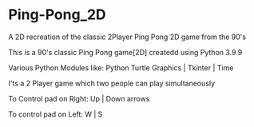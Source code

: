 # Ping-Pong_2D
A 2D recreation of the classic 2Player Ping Pong 2D game from the 90's

This is a 90's classic Ping Pong game[2D] createdd using Python 3.9.9

Various Python Modules like: Python Turtle Graphics | Tkinter | Time

I'ts a 2 Player game which two people can play simultaneously

To Control pad on Right: Up | Down arrows

To control pad on Left: W | S